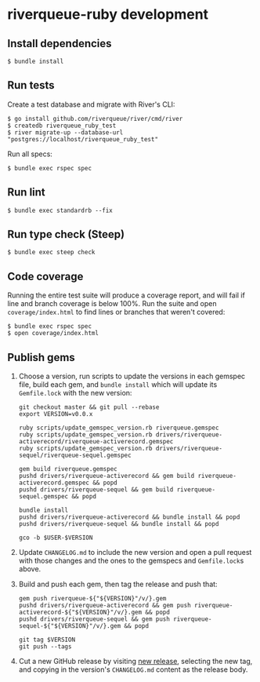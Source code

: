 # riverqueue-ruby development

## Install dependencies

```shell
$ bundle install
```
## Run tests

Create a test database and migrate with River's CLI:

```shell
$ go install github.com/riverqueue/river/cmd/river
$ createdb riverqueue_ruby_test
$ river migrate-up --database-url "postgres://localhost/riverqueue_ruby_test"
```

Run all specs:

```shell
$ bundle exec rspec spec
```

## Run lint

```shell
$ bundle exec standardrb --fix
```

## Run type check (Steep)

```shell
$ bundle exec steep check
```

## Code coverage

Running the entire test suite will produce a coverage report, and will fail if line and branch coverage is below 100%. Run the suite and open `coverage/index.html` to find lines or branches that weren't covered:

```shell
$ bundle exec rspec spec
$ open coverage/index.html
```

## Publish gems

1. Choose a version, run scripts to update the versions in each gemspec file, build each gem, and `bundle install` which will update its `Gemfile.lock` with the new version:

    ```shell
    git checkout master && git pull --rebase
    export VERSION=v0.0.x

    ruby scripts/update_gemspec_version.rb riverqueue.gemspec
    ruby scripts/update_gemspec_version.rb drivers/riverqueue-activerecord/riverqueue-activerecord.gemspec
    ruby scripts/update_gemspec_version.rb drivers/riverqueue-sequel/riverqueue-sequel.gemspec

    gem build riverqueue.gemspec
    pushd drivers/riverqueue-activerecord && gem build riverqueue-activerecord.gemspec && popd
    pushd drivers/riverqueue-sequel && gem build riverqueue-sequel.gemspec && popd

    bundle install
    pushd drivers/riverqueue-activerecord && bundle install && popd
    pushd drivers/riverqueue-sequel && bundle install && popd

    gco -b $USER-$VERSION
    ```

2. Update `CHANGELOG.md` to include the new version and open a pull request with those changes and the ones to the gemspecs and `Gemfile.lock`s above.

3. Build and push each gem, then tag the release and push that:

    ```shell
    gem push riverqueue-${"${VERSION}"/v/}.gem
    pushd drivers/riverqueue-activerecord && gem push riverqueue-activerecord-${"${VERSION}"/v/}.gem && popd
    pushd drivers/riverqueue-sequel && gem push riverqueue-sequel-${"${VERSION}"/v/}.gem && popd

    git tag $VERSION
    git push --tags
    ```

4. Cut a new GitHub release by visiting [new release](https://github.com/riverqueue/riverqueue-ruby/releases/new), selecting the new tag, and copying in the version's `CHANGELOG.md` content as the release body.
